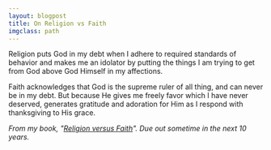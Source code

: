 ```yaml
---
layout: blogpost
title: On Religion vs Faith
imgclass: path
---
```


<p>Religion puts God in my debt when I adhere to required standards of behavior and makes me an idolator by putting the things I am trying to get from God above God Himself in my affections.</p>

<p>Faith acknowledges that God is the supreme ruler of all thing, and can never be in my debt. But because He gives me freely favor which I have never deserved, generates gratitude and adoration for Him as I respond with thanksgiving to His grace.</p>

<p class="disclaimer"><em>From my book, "<a href="http://joelglovier.com/books/religion-vs-faith/">Religion versus Faith</a>". Due out sometime in the next 10 years.</p>